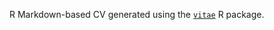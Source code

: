 R Markdown-based CV generated using the [`vitae`](https://github.com/mitchelloharawild/vitae) R package.


